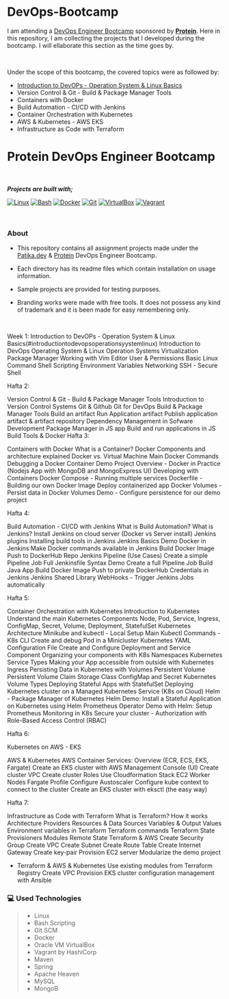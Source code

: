 # DevOps-Bootcamp

I am attending a [DevOps Engineer Bootcamp](https://www.patika.dev/bootcamp/protein-devops-engineer-bootcamp) sponsored by [**Protein**](https://protein.tech). 
Here in this repository, I am collecting the projects that I developed during the bootcamp. 
I will ellaborate this section as the time goes by.


&nbsp;

Under the scope of this bootcamp, the covered topics were as followed by:
- [Introduction to DevOPs - Operation System & Linux Basics]()
- Version Control & Git - Build & Package Manager Tools
- Containers with Docker
- Build Automation - CI/CD with Jenkins
- Container Orchestration with Kubernetes
- AWS & Kubernetes - AWS EKS
- Infrastructure as Code with Terraform




# Protein DevOps Engineer Bootcamp

&nbsp;

**_Projects are built with;_**

[![Linux][#linux]][@linux] [![Bash][#bash]][@bash] [![Docker][#docker]][@docker] [![Git][#git]][@git] [![VirtualBox][#virtualbox]][@virtualbox] [![Vagrant][#vagrant]][@vagrant]

&nbsp;

### About

- This repository contains all assignment projects made under the [Patika.dev][@patika] & [Protein][@protein] DevOps Engineer Bootcamp.

- Each directory has its readme files which contain installation on usage information.

- Sample projects are provided for testing purposes.

- Branding works were made with free tools. It does not possess any kind of trademark and it is been made for easy remembering only.

&nbsp;




Week 1:
Introduction to DevOPs - Operation System & Linux Basics(#introductiontodevopsoperationsyystemlinux)
Introduction to DevOps
Operating System & Linux 
Operation Systems
Virtualization
Package Manager
Working with Vim Editor
User & Permissions
Basic Linux Command
Shell Scripting
Environment Variables
Networking 
SSH - Secure Shell

Hafta 2:
 
Version Control & Git - Build & Package Manager Tools
Introduction to Version Control Systems
Git & Github
Git for DevOps
Build & Package Manager Tools
Build an artifact
Run Application artifact
Publish application artifact & artifact repository
Dependency Management in Sofware Development
Package Manager in JS app 
Build and run applications in JS
Build Tools & Docker
Hafta 3: 
 
Containers with Docker
What is a Container?
Docker Components and architecture explained
Docker vs. Virtual Machine
Main Docker Commands
Debugging a Docker Container
Demo Project Overview - Docker in Practice (Nodejs App with MongoDB and MongoExpress UI)
Developing with Containers
Docker Compose - Running multiple services
Dockerfile - Building our own Docker Image
Deploy containerized app
Docker Volumes - Persist data in Docker
Volumes Demo - Configure persistence for our demo project

Hafta 4:
 
Build Automation - CI/CD with Jenkins
What is Build Automation? What is Jenkins?
Install Jenkins on cloud server (Docker vs Server install)
Jenkins plugins
Installing build tools in Jenkins
Jenkins Basics Demo
Docker in Jenkins
Make Docker commands available in Jenkins
Build Docker Image
Push to DockerHub Repo
Jenkins Pipeline (Use Cases)
Create a simple Pipeline Job
Full Jenkinsfile Syntax Demo
Create a full Pipeline Job
Build Java App
Build Docker Image
Push to private DockerHub
Credentials in Jenkins
Jenkins Shared Library
WebHooks - Trigger Jenkins Jobs automatically
 
Hafta 5:
 
Container Orchestration with Kubernetes
Introduction to Kubernetes
Understand the main Kubernetes Components
Node, Pod, Service, Ingress, ConfigMap, Secret, Volume, Deployment, StatefulSet
Kubernetes Architecture
Minikube and kubectl - Local Setup
Main Kubectl Commands - K8s CLI
Create and debug Pod in a Minicluster
Kubernetes YAML Configuration File
Create and Configure Deployment and Service Component
Organizing your components with K8s Namespaces
Kubernetes Service Types
Making your App accessible from outside with Kubernetes Ingress
Persisting Data in Kubernetes with Volumes
Persistent Volume
Persistent Volume Claim
Storage Class
ConfigMap and Secret Kubernetes Volume Types
Deploying Stateful Apps with StatefulSet
Deploying Kubernetes cluster on a Managed Kubernetes Service (K8s on Cloud)
Helm - Package Manager of Kubernetes
Helm Demo: Install a Stateful Application on Kubernetes using Helm
Prometheus Operator Demo with Helm: Setup Prometheus Monitoring in K8s
Secure your cluster - Authorization with Role-Based Access Control (RBAC) 
 
Hafta 6:
 
Kubernetes on AWS - EKS
 
AWS & Kubernetes
AWS Container Services: Overview (ECR, ECS, EKS, Fargate)
Create an EKS cluster with AWS Management Console (UI)
Create cluster VPC
Create cluster Roles
Use Cloudformation Stack
EC2 Worker Nodes
Fargate Profile
Configure Austoscaler
Configure kube context to connect to the cluster
Create an EKS cluster with eksctl (the easy way)

 
Hafta 7:
 
Infrastructure as Code with Terraform
What is Terraform? How it works
Architecture
Providers
Resources & Data Sources
Variables & Output Values
Environment variables in Terraform
Terraform commands
Terraform State
Provisioners
Modules
Remote State
Terraform & AWS
Create Security Group
Create VPC
Create Subnet
Create Route Table
Create Internet Gateway
Create key-pair
Provision EC2 server
Modularize the demo project
 - Terraform & AWS & Kubernetes
Use existing modules from Terraform Registry
Create VPC
Provision EKS cluster
 configuration management with Ansible





### :computer: **Used Technologies**

> - Linux
> - Bash Scripting
> - Git SCM
> - Docker
> - Oracle VM VirtualBox
> - Vagrant by HashiCorp
> - Maven
> - Spring
> - Apache Heaven
> - MySQL
> - MongoB




<!-- Badge Index -->

[#linux]: https://img.shields.io/badge/Linux-FCC624?style=flat&logo=linux&logoColor=black
[#bash]: https://img.shields.io/badge/Bash-4EAA25?style=flat&logo=GNU%20Bash&logoColor=white
[#git]: https://img.shields.io/badge/Git-E44C30?style=flat&logo=git&logoColor=white
[#docker]: https://img.shields.io/badge/Docker-2CA5E0?style=flat&logo=docker&logoColor=white
[#virtualbox]: https://img.shields.io/badge/VirtualBox-183A61?style=flat&logo=virtualbox&logoColor=white
[#vagrant]: https://img.shields.io/badge/Vagrant-1868F2?style=flat&logo=vagrant&logoColor=white

<!-- URL Index -->

[@patika]: https://www.patika.dev/
[@protein]: https://protein.tech/
[@linux]: https://www.linux.org/
[@bash]: https://www.gnu.org/software/bash/
[@docker]: https://www.docker.com/
[@git]: https://git-scm.com/
[@virtualbox]: https://www.virtualbox.org/
[@vagrant]: https://www.vagrantup.com/
[@vagrant-download]: https://www.vagrantup.com/downloads/
